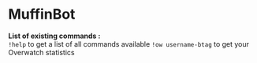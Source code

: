 # MuffinBot


**List of existing commands :** \
``` !help ``` to get a list of all commands available
``` !ow username-btag ``` to get your Overwatch statistics

